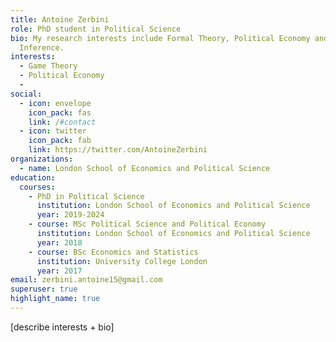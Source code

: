 ```yaml
---
title: Antoine Zerbini
role: PhD student in Political Science
bio: My research interests include Formal Theory, Political Economy and Causal
  Inference.
interests:
  - Game Theory
  - Political Economy
  - 
social:
  - icon: envelope
    icon_pack: fas
    link: /#contact
  - icon: twitter
    icon_pack: fab
    link: https://twitter.com/AntoineZerbini
organizations:
  - name: London School of Economics and Political Science
education:
  courses:
    - PhD in Political Science
      institution: London School of Economics and Political Science
      year: 2019-2024
    - course: MSc Political Science and Political Economy
      institution: London School of Economics and Political Science
      year: 2018
    - course: BSc Economics and Statistics
      institution: University College London
      year: 2017
email: zerbini.antoine15@gmail.com
superuser: true
highlight_name: true
---
```

\[describe interests + bio]
